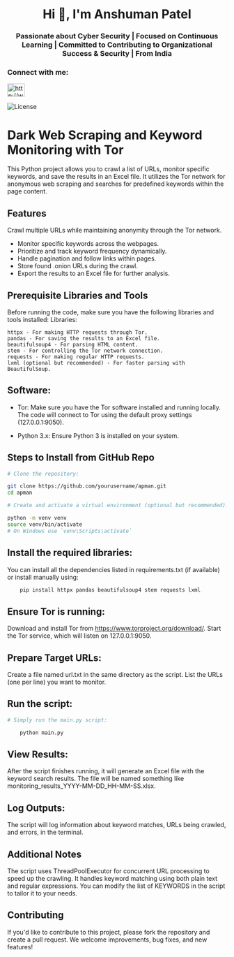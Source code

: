 <h1 align="center">Hi 👋, I'm Anshuman Patel</h1>
<h3 align="center">Passionate about Cyber Security | Focused on Continuous Learning | Committed to Contributing to Organizational Success & Security | From India</h3>

<h3 align="left">Connect with me:</h3>
<p align="left">
<a href="http://www.linkedin.com/in/anshumanptl" target="blank"><img align="center" src="https://raw.githubusercontent.com/rahuldkjain/github-profile-readme-generator/master/src/images/icons/Social/linked-in-alt.svg" alt="http://www.linkedin.com/in/anshumanptl" height="30" width="40" /></a>
</p>

![License](https://img.shields.io/badge/license-MIT-blue.svg)

# Dark Web Scraping and Keyword Monitoring with Tor

This Python project allows you to crawl a list of URLs, monitor specific keywords, and save the results in an Excel file. It utilizes the Tor network for anonymous web scraping and searches for predefined keywords within the page content.

## Features

Crawl multiple URLs while maintaining anonymity through the Tor network.
   + Monitor specific keywords across the webpages.
   + Prioritize and track keyword frequency dynamically.
   +  Handle pagination and follow links within pages.
   +  Store found .onion URLs during the crawl.
   +  Export the results to an Excel file for further analysis.

## Prerequisite Libraries and Tools

Before running the code, make sure you have the following libraries and tools installed:
Libraries:

    httpx - For making HTTP requests through Tor.
    pandas - For saving the results to an Excel file.
    beautifulsoup4 - For parsing HTML content.
    stem - For controlling the Tor network connection.
    requests - For making regular HTTP requests.
    lxml (optional but recommended) - For faster parsing with BeautifulSoup.

## Software:
+ Tor: Make sure you have the Tor software installed and running locally. The code will connect to Tor using the default proxy settings (127.0.0.1:9050).


+ Python 3.x: Ensure Python 3 is installed on your system.

## Steps to Install from GitHub Repo


```bash
# Clone the repository:

git clone https://github.com/yourusername/apman.git
cd apman

# Create and activate a virtual environment (optional but recommended):

python -m venv venv
source venv/bin/activate  
# On Windows use `venv\Scripts\activate`
```

## Install the required libraries:

You can install all the dependencies listed in requirements.txt (if available) or install manually using:

```bash
    pip install httpx pandas beautifulsoup4 stem requests lxml
```
## Ensure Tor is running:

   Download and install Tor from https://www.torproject.org/download/.
   Start the Tor service, which will listen on 127.0.0.1:9050.

## Prepare Target URLs:

   Create a file named url.txt in the same directory as the script.
    List the URLs (one per line) you want to monitor.

## Run the script:

```bash
# Simply run the main.py script:

    python main.py
```
   ## View Results:

   After the script finishes running, it will generate an Excel file with the keyword search results. The file will be named something like monitoring_results_YYYY-MM-DD_HH-MM-SS.xlsx.

   ## Log Outputs:

   The script will log information about keyword matches, URLs being crawled, and errors, in the terminal.

## Additional Notes

   The script uses ThreadPoolExecutor for concurrent URL processing to speed up the crawling.
    It handles keyword matching using both plain text and regular expressions.
    You can modify the list of KEYWORDS in the script to tailor it to your needs.

## Contributing

If you'd like to contribute to this project, please fork the repository and create a pull request. We welcome improvements, bug fixes, and new features!

